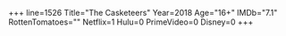+++
line=1526
Title="The Casketeers"
Year=2018
Age="16+"
IMDb="7.1"
RottenTomatoes=""
Netflix=1
Hulu=0
PrimeVideo=0
Disney=0
+++

